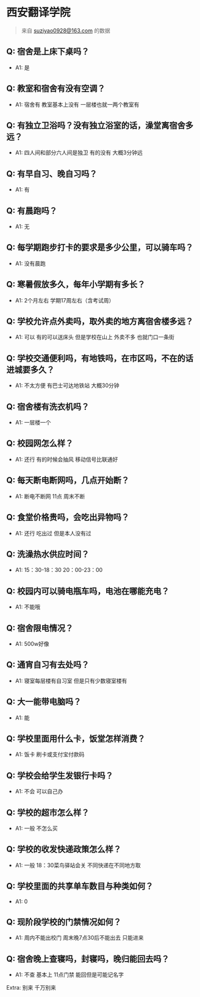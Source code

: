 # 西安翻译学院

> 来自 suziyao0928@163.com 的数据

## Q: 宿舍是上床下桌吗？

- A1: 是

## Q: 教室和宿舍有没有空调？

- A1: 宿舍有 教室基本上没有 一层楼也就一两个教室有

## Q: 有独立卫浴吗？没有独立浴室的话，澡堂离宿舍多远？

- A1: 四人间和部分六人间是独卫 有的没有 大概3分钟远

## Q: 有早自习、晚自习吗？

- A1: 有

## Q: 有晨跑吗？

- A1: 无

## Q: 每学期跑步打卡的要求是多少公里，可以骑车吗？

- A1: 没有晨跑

## Q: 寒暑假放多久，每年小学期有多长？

- A1: 2个月左右 学期17周左右（含考试周）

## Q: 学校允许点外卖吗，取外卖的地方离宿舍楼多远？

- A1: 可以 有的可以送床头 但是学校在山上 外卖不多 也就门口一条街

## Q: 学校交通便利吗，有地铁吗，在市区吗，不在的话进城要多久？

- A1: 不太方便 有巴士可达地铁站 大概30分钟

## Q: 宿舍楼有洗衣机吗？

- A1: 一层楼一个

## Q: 校园网怎么样？

- A1: 还行 有的时候会抽风 移动信号比联通好

## Q: 每天断电断网吗，几点开始断？

- A1: 断电不断网 11点 周末不断

## Q: 食堂价格贵吗，会吃出异物吗？

- A1: 还行 吃出过 但是本人没有过

## Q: 洗澡热水供应时间？

- A1: 15：30-18：30 20：00-23：00

## Q: 校园内可以骑电瓶车吗，电池在哪能充电？

- A1: 不能哦

## Q: 宿舍限电情况？

- A1: 500w好像

## Q: 通宵自习有去处吗？

- A1: 寝室每层楼有自习室 但是只有少数寝室楼有

## Q: 大一能带电脑吗？

- A1: 能

## Q: 学校里面用什么卡，饭堂怎样消费？

- A1: 饭卡 刷卡或支付宝付款码

## Q: 学校会给学生发银行卡吗？

- A1: 不会 可以自己办

## Q: 学校的超市怎么样？

- A1: 一般 不怎么买

## Q: 学校的收发快递政策怎么样？

- A1: 一般 18：30菜鸟驿站会关 不同快递在不同地方取

## Q: 学校里面的共享单车数目与种类如何？

- A1: 0

## Q: 现阶段学校的门禁情况如何？

- A1: 周内不能出校门 周末晚7点30后不能出去 只能进来

## Q: 宿舍晚上查寝吗，封寝吗，晚归能回去吗？

- A1: 不查 基本上 11点门禁 能回但是可能记名字

Extra: 别来 千万别来